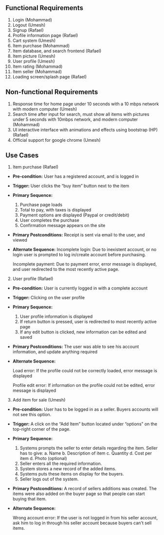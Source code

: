 ## Functional Requirements

1. Login (Mohammad)
2. Logout (Umesh)
3. Signup (Rafael)
4. Profile information page (Rafael)
5. Cart system (Umesh)
6. Item purchase (Mohammad)
7. Item database, and search frontend (Rafael)
8. Item picture (Umesh)
9. User profile (Umesh)
10. Item rating (Mohammad)
11. Item seller (Mohammad)
12. Loading screen/splash page (Rafael)



## Non-functional Requirements

1. Response time for home page under 10 seconds with a 10 mbps network with modern computer (Umesh)
2. Search time after input for search, must show all items with pictures under 5 seconds with 10mbps network, and modern computer (Mohammad)
3. UI interactive interface with animations and effects using bootstrap (HP) (Rafael)
4. Official support for google chrome (Umesh)



## Use Cases

1. Item purchase (Rafael)
- **Pre-condition:**  User has a registered account, and is logged in

- **Trigger:** User clicks the “buy item” button next to the item

- **Primary Sequence:**
  
  1. Purchase page loads
  2. Total to pay, with taxes is displayed
  3. Payment options are displayed (Paypal or credit/debit)
  4. User completes the purchase 
  5. Confirmation message appears on the site


- **Primary Postconditions:** Receipt is sent via email to the user, and viewed

- **Alternate Sequence:**
  Incomplete login: Due to inexistent account, or no login user is prompted to log in/create account before purchasing.

  Incomplete payment: Due to payment error, error message is displayed, and user redirected to the most recently active page.


2. User profile (Rafael)
- **Pre-condition:** User is currently logged in with a complete account

- **Trigger:** Clicking on the user profile

- **Primary Sequence:**
  
  1. User profile information is displayed
  2. If return button is pressed, user is redirected to most recently active page
  3. If any edit button is clicked, new information can be edited and saved

- **Primary Postconditions:** The user was able to see his account information, and update anything required

- **Alternate Sequence:**
  
  Load error: If the profile could not be correctly loaded, error message is displayed
  
  Profile edit error: If information on the profile could not be edited, error message is displayed


3. Add item for sale (Umesh)
- **Pre-condition:** User has to be logged in as a seller. Buyers accounts will not see this option.

- **Trigger:** A click on the “Add Item” button located under “options” on the top-right corner of the page. 

- **Primary Sequence:**
  
  1. Systems prompts the seller to enter details regarding the item. Seller has to give:
	a. Name
	b. Description of item
	c. Quantity
	d. Cost per item
	d. Photo (optional)
  2. Seller enters all the required information.
  3. System stores a new record of the added items.
  4. Systems puts these items on display for the buyers. 
  5. Seller logs out of the system.

- **Primary Postconditions:** A record of sellers additions was created. The items were also added on the buyer page so that people can start buying that item. 

- **Alternate Sequence:**
  
  Wrong account error: If the user is not logged in from his seller account, ask him to log in through his seller account because buyers can't sell items.

  